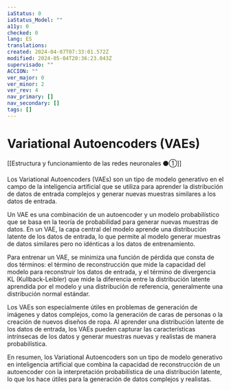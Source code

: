```yaml
---
iaStatus: 0
iaStatus_Model: ""
a11y: 0
checked: 0
lang: ES
translations: 
created: 2024-04-07T07:33:01.572Z
modified: 2024-05-04T20:36:23.043Z
supervisado: ""
ACCION: ""
ver_major: 0
ver_minor: 2
ver_rev: 4
nav_primary: []
nav_secondary: []
tags: []
---
```

# Variational Autoencoders (VAEs)

[[Estructura y funcionamiento de las  redes neuronales ⚫①]]

Los Variational Autoencoders (VAEs) son un tipo de modelo generativo en el campo de la inteligencia artificial que se utiliza para aprender la distribución de datos de entrada complejos y generar nuevas muestras similares a los datos de entrada. 

Un VAE es una combinación de un autoencoder y un modelo probabilístico que se basa en la teoría de probabilidad para generar nuevas muestras de datos. En un VAE, la capa central del modelo aprende una distribución latente de los datos de entrada, lo que permite al modelo generar muestras de datos similares pero no idénticas a los datos de entrenamiento.

Para entrenar un VAE, se minimiza una función de pérdida que consta de dos términos: el término de reconstrucción que mide la capacidad del modelo para reconstruir los datos de entrada, y el término de divergencia KL (Kullback-Leibler) que mide la diferencia entre la distribución latente aprendida por el modelo y una distribución de referencia, generalmente una distribución normal estándar.

Los VAEs son especialmente útiles en problemas de generación de imágenes y datos complejos, como la generación de caras de personas o la creación de nuevos diseños de ropa. Al aprender una distribución latente de los datos de entrada, los VAEs pueden capturar las características intrínsecas de los datos y generar muestras nuevas y realistas de manera probabilística.

En resumen, los Variational Autoencoders son un tipo de modelo generativo en inteligencia artificial que combina la capacidad de reconstrucción de un autoencoder con la interpretación probabilística de una distribución latente, lo que los hace útiles para la generación de datos complejos y realistas.
